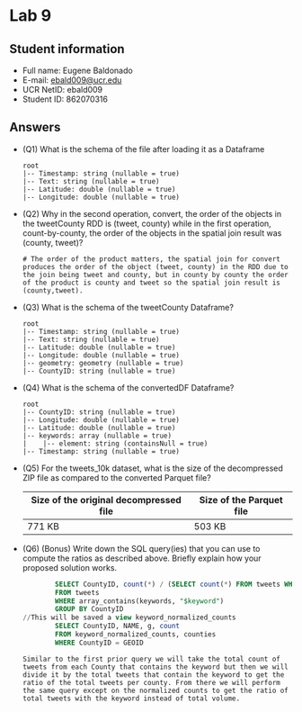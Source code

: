 # Lab 9

## Student information

* Full name: Eugene Baldonado
* E-mail: ebald009@ucr.edu
* UCR NetID: ebald009
* Student ID: 862070316

## Answers

* (Q1) What is the schema of the file after loading it as a Dataframe

    ```text
  root
  |-- Timestamp: string (nullable = true)
  |-- Text: string (nullable = true)
  |-- Latitude: double (nullable = true)
  |-- Longitude: double (nullable = true)
    ```

* (Q2) Why in the second operation, convert, the order of the objects in the  tweetCounty RDD is (tweet, county) while in the first operation, count-by-county, the order of the objects in the spatial join result was (county, tweet)?

    ```text
    # The order of the product matters, the spatial join for convert produces the order of the object (tweet, county) in the RDD due to the join being tweet and county, but in county by county the order of the product is county and tweet so the spatial join result is (county,tweet).
    ```

* (Q3) What is the schema of the tweetCounty Dataframe?

    ```text
  root
  |-- Timestamp: string (nullable = true)
  |-- Text: string (nullable = true)
  |-- Latitude: double (nullable = true)
  |-- Longitude: double (nullable = true)
  |-- geometry: geometry (nullable = true)
  |-- CountyID: string (nullable = true)

    ```

* (Q4) What is the schema of the convertedDF Dataframe?

    ```text
  root
  |-- CountyID: string (nullable = true)
  |-- Longitude: double (nullable = true)
  |-- Latitude: double (nullable = true)
  |-- keywords: array (nullable = true)
  |    |-- element: string (containsNull = true)
  |-- Timestamp: string (nullable = true)
    ```

* (Q5) For the tweets_10k dataset, what is the size of the decompressed ZIP file as compared to the converted Parquet file?

    | Size of the original decompressed file | Size of the Parquet file |
    | - | - |
    |  771 KB | 503 KB |

* (Q6) (Bonus) Write down the SQL query(ies) that you can use to compute the ratios as described above. Briefly explain how your proposed solution works.

    ```SQL
            SELECT CountyID, count(*) / (SELECT count(*) FROM tweets WHERE array_contains(keywords, "$keyword")) as count
            FROM tweets
            WHERE array_contains(keywords, "$keyword")
            GROUP BY CountyID
  //This will be saved a view keyword_normalized_counts
            SELECT CountyID, NAME, g, count
            FROM keyword_normalized_counts, counties
            WHERE CountyID = GEOID
    ```

    ```text
    Similar to the first prior query we will take the total count of tweets from each County that contains the keyword but then we will divide it by the total tweets that contain the keyword to get the ratio of the total tweets per county. From there we will perform the same query except on the normalized counts to get the ratio of total tweets with the keyword instead of total volume. 
    ```
